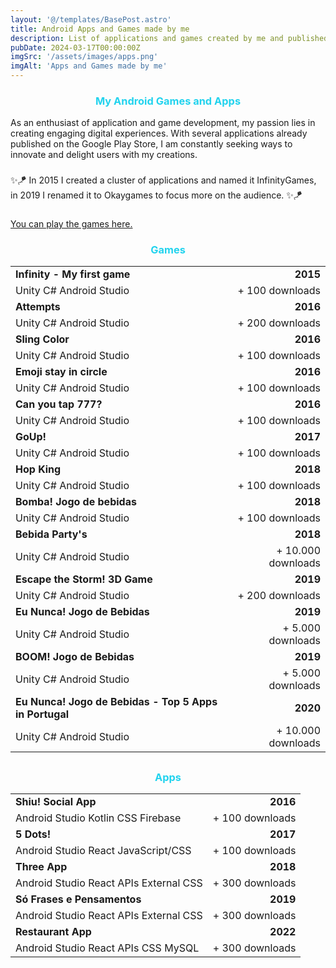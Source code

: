 ```yaml
---
layout: '@/templates/BasePost.astro'
title: Android Apps and Games made by me
description: List of applications and games created by me and published on Google Play
pubDate: 2024-03-17T00:00:00Z
imgSrc: '/assets/images/apps.png'
imgAlt: 'Apps and Games made by me'
---
```


<h3 style="color: rgb(34, 211, 238); text-align: center;">My Android Games and Apps</h3>
As an enthusiast of application and game development, my passion lies in creating engaging digital experiences. With several applications already published on the Google Play Store, I am constantly seeking ways to innovate and delight users with my creations.

###
✨🪁 In 2015 I created a cluster of applications and named it InfinityGames, in 2019 I renamed it to Okaygames to focus more on the audience. ✨🪁
###

###
<a href="https://apkcombo.com/pt/developer/Infinity%20Games%20Inc./" rel="nofollow">You can play the games here.</a>

<h3 style="color: rgb(34, 211, 238); text-align: center;">Games</h3>

<table>
  <tr>
    <td><strong>Infinity - My first game</strong></td>
    <td style="text-align: right;"><strong>2015</strong></td>
  </tr>
  <tr>
    <td>
          <span class="bg-blue-100 text-blue-800 text-xs font-medium me-2 px-2.5 py-0.5 rounded dark:bg-gray-700 dark:text-blue-400 border border-blue-400">Unity</span>
          <span class="bg-blue-100 text-blue-800 text-xs font-medium me-2 px-2.5 py-0.5 rounded dark:bg-gray-700 dark:text-blue-400 border border-blue-400">C#</span>
          <span class="bg-blue-100 text-blue-800 text-xs font-medium me-2 px-2.5 py-0.5 rounded dark:bg-gray-700 dark:text-blue-400 border border-blue-400">Android Studio</span>
    </td>
<td style="text-align: right;">+ 100 downloads</td>
  </tr>
  <tr>
    <td><strong>Attempts</strong></td>
    <td style="text-align: right;"><strong>2016</strong></td>
  </tr>
  <tr>
    <td>
          <span class="bg-blue-100 text-blue-800 text-xs font-medium me-2 px-2.5 py-0.5 rounded dark:bg-gray-700 dark:text-blue-400 border border-blue-400">Unity</span>
          <span class="bg-blue-100 text-blue-800 text-xs font-medium me-2 px-2.5 py-0.5 rounded dark:bg-gray-700 dark:text-blue-400 border border-blue-400">C#</span>
          <span class="bg-blue-100 text-blue-800 text-xs font-medium me-2 px-2.5 py-0.5 rounded dark:bg-gray-700 dark:text-blue-400 border border-blue-400">Android Studio</span>
    </td>
<td style="text-align: right;">+ 200 downloads</td>
  </tr>
  <tr>
    <td><strong>Sling Color</strong></td>
    <td style="text-align: right;"><strong>2016</strong></td>
  </tr>
  <tr>
    <td>
          <span class="bg-blue-100 text-blue-800 text-xs font-medium me-2 px-2.5 py-0.5 rounded dark:bg-gray-700 dark:text-blue-400 border border-blue-400">Unity</span>
          <span class="bg-blue-100 text-blue-800 text-xs font-medium me-2 px-2.5 py-0.5 rounded dark:bg-gray-700 dark:text-blue-400 border border-blue-400">C#</span>
          <span class="bg-blue-100 text-blue-800 text-xs font-medium me-2 px-2.5 py-0.5 rounded dark:bg-gray-700 dark:text-blue-400 border border-blue-400">Android Studio</span>
    </td>
<td style="text-align: right;">+ 100 downloads</td>
  </tr>
  <tr>
    <td><strong>Emoji stay in circle</strong></td>
    <td style="text-align: right;"><strong>2016</strong></td>
  </tr>
  <tr>
    <td>
          <span class="bg-blue-100 text-blue-800 text-xs font-medium me-2 px-2.5 py-0.5 rounded dark:bg-gray-700 dark:text-blue-400 border border-blue-400">Unity</span>
          <span class="bg-blue-100 text-blue-800 text-xs font-medium me-2 px-2.5 py-0.5 rounded dark:bg-gray-700 dark:text-blue-400 border border-blue-400">C#</span>
          <span class="bg-blue-100 text-blue-800 text-xs font-medium me-2 px-2.5 py-0.5 rounded dark:bg-gray-700 dark:text-blue-400 border border-blue-400">Android Studio</span>
    </td>
<td style="text-align: right;">+ 100 downloads</td>
  </tr>
  <tr>
    <td><strong>Can you tap 777?</strong></td>
    <td style="text-align: right;"><strong>2016</strong></td>
  </tr>
  <tr>
    <td>
          <span class="bg-blue-100 text-blue-800 text-xs font-medium me-2 px-2.5 py-0.5 rounded dark:bg-gray-700 dark:text-blue-400 border border-blue-400">Unity</span>
          <span class="bg-blue-100 text-blue-800 text-xs font-medium me-2 px-2.5 py-0.5 rounded dark:bg-gray-700 dark:text-blue-400 border border-blue-400">C#</span>
          <span class="bg-blue-100 text-blue-800 text-xs font-medium me-2 px-2.5 py-0.5 rounded dark:bg-gray-700 dark:text-blue-400 border border-blue-400">Android Studio</span>
    </td>
<td style="text-align: right;">+ 100 downloads</td>
  </tr>
  <tr>
    <td><strong>GoUp!</strong></td>
    <td style="text-align: right;"><strong>2017</strong></td>
  </tr>
  <tr>
    <td>
          <span class="bg-blue-100 text-blue-800 text-xs font-medium me-2 px-2.5 py-0.5 rounded dark:bg-gray-700 dark:text-blue-400 border border-blue-400">Unity</span>
          <span class="bg-blue-100 text-blue-800 text-xs font-medium me-2 px-2.5 py-0.5 rounded dark:bg-gray-700 dark:text-blue-400 border border-blue-400">C#</span>
          <span class="bg-blue-100 text-blue-800 text-xs font-medium me-2 px-2.5 py-0.5 rounded dark:bg-gray-700 dark:text-blue-400 border border-blue-400">Android Studio</span>
    </td>
<td style="text-align: right;">+ 100 downloads</td>
  </tr>
  <tr>
    <td><strong>Hop King</strong></td>
    <td style="text-align: right;"><strong>2018</strong></td>
  </tr>
  <tr>
    <td>
          <span class="bg-blue-100 text-blue-800 text-xs font-medium me-2 px-2.5 py-0.5 rounded dark:bg-gray-700 dark:text-blue-400 border border-blue-400">Unity</span>
          <span class="bg-blue-100 text-blue-800 text-xs font-medium me-2 px-2.5 py-0.5 rounded dark:bg-gray-700 dark:text-blue-400 border border-blue-400">C#</span>
          <span class="bg-blue-100 text-blue-800 text-xs font-medium me-2 px-2.5 py-0.5 rounded dark:bg-gray-700 dark:text-blue-400 border border-blue-400">Android Studio</span>
    </td>
<td style="text-align: right;">+ 100 downloads</td>
  </tr>
  <tr>
    <td><strong>Bomba! Jogo de bebidas</strong></td>
    <td style="text-align: right;"><strong>2018</strong></td>
  </tr>
  <tr>
    <td>
          <span class="bg-blue-100 text-blue-800 text-xs font-medium me-2 px-2.5 py-0.5 rounded dark:bg-gray-700 dark:text-blue-400 border border-blue-400">Unity</span>
          <span class="bg-blue-100 text-blue-800 text-xs font-medium me-2 px-2.5 py-0.5 rounded dark:bg-gray-700 dark:text-blue-400 border border-blue-400">C#</span>
          <span class="bg-blue-100 text-blue-800 text-xs font-medium me-2 px-2.5 py-0.5 rounded dark:bg-gray-700 dark:text-blue-400 border border-blue-400">Android Studio</span>
    </td>
<td style="text-align: right;">+ 100 downloads</td>
  </tr>
  <tr>
    <td><strong>Bebida Party's</strong></td>
    <td style="text-align: right;"><strong>2018</strong></td>
  </tr>
  <tr>
    <td>
          <span class="bg-blue-100 text-blue-800 text-xs font-medium me-2 px-2.5 py-0.5 rounded dark:bg-gray-700 dark:text-blue-400 border border-blue-400">Unity</span>
          <span class="bg-blue-100 text-blue-800 text-xs font-medium me-2 px-2.5 py-0.5 rounded dark:bg-gray-700 dark:text-blue-400 border border-blue-400">C#</span>
          <span class="bg-blue-100 text-blue-800 text-xs font-medium me-2 px-2.5 py-0.5 rounded dark:bg-gray-700 dark:text-blue-400 border border-blue-400">Android Studio</span>
    </td>
<td style="text-align: right;">+ 10.000 downloads</td>
  </tr>
  <tr>
    <td><strong>Escape the Storm! 3D Game</strong></td>
    <td style="text-align: right;"><strong>2019</strong></td>
  </tr>
  <tr>
    <td>
          <span class="bg-blue-100 text-blue-800 text-xs font-medium me-2 px-2.5 py-0.5 rounded dark:bg-gray-700 dark:text-blue-400 border border-blue-400">Unity</span>
          <span class="bg-blue-100 text-blue-800 text-xs font-medium me-2 px-2.5 py-0.5 rounded dark:bg-gray-700 dark:text-blue-400 border border-blue-400">C#</span>
          <span class="bg-blue-100 text-blue-800 text-xs font-medium me-2 px-2.5 py-0.5 rounded dark:bg-gray-700 dark:text-blue-400 border border-blue-400">Android Studio</span>
    </td>
<td style="text-align: right;">+ 200 downloads</td>
  </tr>
  <tr>
    <td><strong>Eu Nunca! Jogo de Bebidas</strong></td>
    <td style="text-align: right;"><strong>2019</strong></td>
  </tr>
  <tr>
    <td>
          <span class="bg-blue-100 text-blue-800 text-xs font-medium me-2 px-2.5 py-0.5 rounded dark:bg-gray-700 dark:text-blue-400 border border-blue-400">Unity</span>
          <span class="bg-blue-100 text-blue-800 text-xs font-medium me-2 px-2.5 py-0.5 rounded dark:bg-gray-700 dark:text-blue-400 border border-blue-400">C#</span>
          <span class="bg-blue-100 text-blue-800 text-xs font-medium me-2 px-2.5 py-0.5 rounded dark:bg-gray-700 dark:text-blue-400 border border-blue-400">Android Studio</span>
    </td>
<td style="text-align: right;">+ 5.000 downloads</td>
  </tr>
  <tr>
    <td><strong>BOOM! Jogo de Bebidas</strong></td>
    <td style="text-align: right;"><strong>2019</strong></td>
  </tr>
  <tr>
    <td>
          <span class="bg-blue-100 text-blue-800 text-xs font-medium me-2 px-2.5 py-0.5 rounded dark:bg-gray-700 dark:text-blue-400 border border-blue-400">Unity</span>
          <span class="bg-blue-100 text-blue-800 text-xs font-medium me-2 px-2.5 py-0.5 rounded dark:bg-gray-700 dark:text-blue-400 border border-blue-400">C#</span>
          <span class="bg-blue-100 text-blue-800 text-xs font-medium me-2 px-2.5 py-0.5 rounded dark:bg-gray-700 dark:text-blue-400 border border-blue-400">Android Studio</span>
    </td>
<td style="text-align: right;">+ 5.000 downloads</td>
  </tr>
  <tr>
    <td><strong>Eu Nunca! Jogo de Bebidas - Top 5 Apps in Portugal</strong></td>
    <td style="text-align: right;"><strong>2020</strong></td>
  </tr>
  <tr>
    <td>
          <span class="bg-blue-100 text-blue-800 text-xs font-medium me-2 px-2.5 py-0.5 rounded dark:bg-gray-700 dark:text-blue-400 border border-blue-400">Unity</span>
          <span class="bg-blue-100 text-blue-800 text-xs font-medium me-2 px-2.5 py-0.5 rounded dark:bg-gray-700 dark:text-blue-400 border border-blue-400">C#</span>
          <span class="bg-blue-100 text-blue-800 text-xs font-medium me-2 px-2.5 py-0.5 rounded dark:bg-gray-700 dark:text-blue-400 border border-blue-400">Android Studio</span>
    </td>
<td style="text-align: right;">+ 10.000 downloads</td>
  </tr>
</table>


##

<h3 style="color: rgb(34, 211, 238); text-align: center;">Apps</h3>
<table>
  <tr>
    <td><strong>Shiu! Social App</strong></td>
    <td style="text-align: right;"><strong>2016</strong></td>
  </tr>
  <tr>
    <td>
          <span class="bg-blue-100 text-blue-800 text-xs font-medium me-2 px-2.5 py-0.5 rounded dark:bg-gray-700 dark:text-blue-400 border border-blue-400">Android Studio</span>
          <span class="bg-blue-100 text-blue-800 text-xs font-medium me-2 px-2.5 py-0.5 rounded dark:bg-gray-700 dark:text-blue-400 border border-blue-400">Kotlin</span>
          <span class="bg-blue-100 text-blue-800 text-xs font-medium me-2 px-2.5 py-0.5 rounded dark:bg-gray-700 dark:text-blue-400 border border-blue-400">CSS</span>
          <span class="bg-blue-100 text-blue-800 text-xs font-medium me-2 px-2.5 py-0.5 rounded dark:bg-gray-700 dark:text-blue-400 border border-blue-400">Firebase</span>
    </td>
<td style="text-align: right;">+ 100 downloads</td>
  </tr>
  <tr>
    <td><strong>5 Dots!</strong></td>
    <td style="text-align: right;"><strong>2017</strong></td>
  </tr>
  <tr>
    <td>
          <span class="bg-blue-100 text-blue-800 text-xs font-medium me-2 px-2.5 py-0.5 rounded dark:bg-gray-700 dark:text-blue-400 border border-blue-400">Android Studio</span>
          <span class="bg-blue-100 text-blue-800 text-xs font-medium me-2 px-2.5 py-0.5 rounded dark:bg-gray-700 dark:text-blue-400 border border-blue-400">React</span>
          <span class="bg-blue-100 text-blue-800 text-xs font-medium me-2 px-2.5 py-0.5 rounded dark:bg-gray-700 dark:text-blue-400 border border-blue-400">JavaScript/CSS</span>
    </td>
<td style="text-align: right;">+ 100 downloads</td>
  </tr>
  <tr>
    <td><strong>Three App</strong></td>
    <td style="text-align: right;"><strong>2018</strong></td>
  </tr>
  <tr>
    <td>
          <span class="bg-blue-100 text-blue-800 text-xs font-medium me-2 px-2.5 py-0.5 rounded dark:bg-gray-700 dark:text-blue-400 border border-blue-400">Android Studio</span>
          <span class="bg-blue-100 text-blue-800 text-xs font-medium me-2 px-2.5 py-0.5 rounded dark:bg-gray-700 dark:text-blue-400 border border-blue-400">React</span>
          <span class="bg-blue-100 text-blue-800 text-xs font-medium me-2 px-2.5 py-0.5 rounded dark:bg-gray-700 dark:text-blue-400 border border-blue-400">APIs External</span>
          <span class="bg-blue-100 text-blue-800 text-xs font-medium me-2 px-2.5 py-0.5 rounded dark:bg-gray-700 dark:text-blue-400 border border-blue-400">CSS</span>
    </td>
<td style="text-align: right;">+ 300 downloads</td>
  </tr><tr>
    <td><strong>Só Frases e Pensamentos</strong></td>
    <td style="text-align: right;"><strong>2019</strong></td>
  </tr>
  <tr>
    <td>
          <span class="bg-blue-100 text-blue-800 text-xs font-medium me-2 px-2.5 py-0.5 rounded dark:bg-gray-700 dark:text-blue-400 border border-blue-400">Android Studio</span>
          <span class="bg-blue-100 text-blue-800 text-xs font-medium me-2 px-2.5 py-0.5 rounded dark:bg-gray-700 dark:text-blue-400 border border-blue-400">React</span>
          <span class="bg-blue-100 text-blue-800 text-xs font-medium me-2 px-2.5 py-0.5 rounded dark:bg-gray-700 dark:text-blue-400 border border-blue-400">APIs External</span>
          <span class="bg-blue-100 text-blue-800 text-xs font-medium me-2 px-2.5 py-0.5 rounded dark:bg-gray-700 dark:text-blue-400 border border-blue-400">CSS</span>
    </td>
<td style="text-align: right;">+ 300 downloads</td>
  </tr>
  <tr>
    <td><strong>Restaurant App</strong></td>
    <td style="text-align: right;"><strong>2022</strong></td>
  </tr>
  <tr>
    <td>
          <span class="bg-blue-100 text-blue-800 text-xs font-medium me-2 px-2.5 py-0.5 rounded dark:bg-gray-700 dark:text-blue-400 border border-blue-400">Android Studio</span>
          <span class="bg-blue-100 text-blue-800 text-xs font-medium me-2 px-2.5 py-0.5 rounded dark:bg-gray-700 dark:text-blue-400 border border-blue-400">React</span>
          <span class="bg-blue-100 text-blue-800 text-xs font-medium me-2 px-2.5 py-0.5 rounded dark:bg-gray-700 dark:text-blue-400 border border-blue-400">APIs</span>
          <span class="bg-blue-100 text-blue-800 text-xs font-medium me-2 px-2.5 py-0.5 rounded dark:bg-gray-700 dark:text-blue-400 border border-blue-400">CSS</span>
          <span class="bg-blue-100 text-blue-800 text-xs font-medium me-2 px-2.5 py-0.5 rounded dark:bg-gray-700 dark:text-blue-400 border border-blue-400">MySQL</span>
    </td>
<td style="text-align: right;">+ 300 downloads</td>
  </tr>
</table>

##

 <link rel="stylesheet" href="https://cdn.jsdelivr.net/npm/tailwindcss@2.2.19/dist/tailwind.min.css">
  <link rel="stylesheet" href="https://cdn.jsdelivr.net/npm/flowbite@3.0.0/dist/flowbite.min.css">